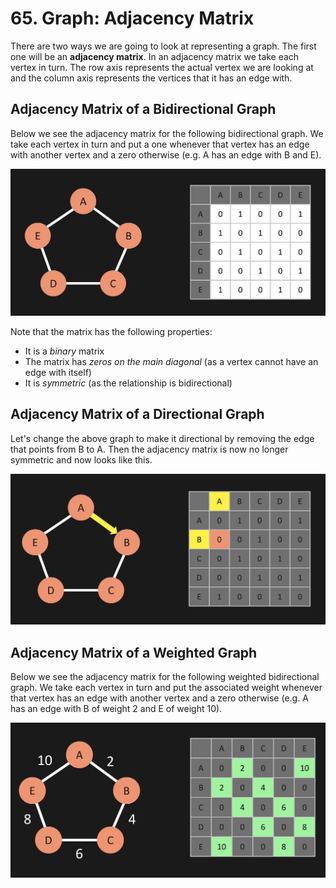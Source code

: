 # 65. Graph: Adjacency Matrix

There are two ways we are going to look at representing a graph. The first one will be an **adjacency matrix**. In an adjacency matrix we take each vertex in turn. The row axis represents the actual vertex we are looking at and the column axis represents the vertices that it has an edge with.

## Adjacency Matrix of a Bidirectional Graph

Below we see the adjacency matrix for the following bidirectional graph. We take each vertex in turn and put a one whenever that vertex has an edge with another vertex and a zero otherwise (e.g. A has an edge with B and E).

![Graph Adjacency Matrix Bidirectional](./images/graph-adjacency-matrix-bidirectional.jpg?raw=true "Graph Adjacency Matrix Bidirectional")

Note that the matrix has the following properties:

- It is a *binary* matrix
- The matrix has *zeros on the main diagonal* (as a vertex cannot have an edge with itself)
- It is *symmetric* (as the relationship is bidirectional)

## Adjacency Matrix of a Directional Graph

Let's change the above graph to make it directional by removing the edge that points from B to A. Then the adjacency matrix is now no longer symmetric and now looks like this. 

![Graph Adjacency Matrix Directional](./images/graph-adjacency-matrix-directional.jpg?raw=true "Graph Adjacency Matrix Directional")

## Adjacency Matrix of a Weighted Graph

Below we see the adjacency matrix for the following weighted bidirectional graph. We take each vertex in turn and put the associated weight whenever that vertex has an edge with another vertex and a zero otherwise (e.g. A has an edge with B of weight 2 and E of weight 10).

![Graph Adjacency Matrix Weighted](./images/graph-adjacency-matrix-weighted.jpg?raw=true "Graph Adjacency Matrix Weighted")


